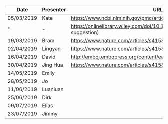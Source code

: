 
Date       | Presenter | URL
-----------|-----------|-------------------------------------------------------------------------------
05/03/2019 | Kate      | https://www.ncbi.nlm.nih.gov/pmc/articles/PMC6057994/
     "     |  -        | https://onlinelibrary.wiley.com/doi/10.1002/gepi.22188 (additional suggestion)
19/03/2019 | Bram      | https://www.nature.com/articles/s41588-019-0350-x
02/04/2019 | Lingyan   | https://www.nature.com/articles/s41588-018-0132-x
16/04/2019 | David     | http://emboj.embopress.org/content/early/2018/08/06/embj.201694813
30/04/2019 | Jing Hua  | https://www.nature.com/articles/s41588-018-0321-7
14/05/2019 | Emily
28/05/2019 | Jo
11/06/2019 | Luanluan
25/06/2019 | Dirk
09/07/2019 | Elias
23/07/2019 | Jimmy
